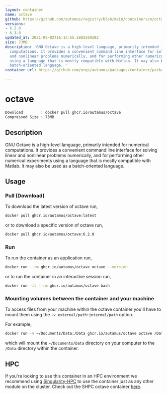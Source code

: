 ```yaml
---
layout: container
name: octave
github: https://github.com/autamus/registry/blob/main/containers/o/octave/spack.yaml
versions:
- 6.2.0
- 6.3.0
updated_at: 2021-09-02T16:13:55.188256928Z
size: 73MB
description: 'GNU Octave is a high-level language, primarily intended for numerical
  computations. It provides a convenient command line interface for solving linear
  and nonlinear problems numerically, and for performing other numerical experiments
  using a language that is mostly compatible with Matlab. It may also be used as a
  batch-oriented language. '
container_url: https://github.com/orgs/autamus/packages/container/package/octave

---
```

# octave
```bash 
Download        : docker pull ghcr.io/autamus/octave
Compressed Size : 73MB
```

## Description
GNU Octave is a high-level language, primarily intended for numerical computations. It provides a convenient command line interface for solving linear and nonlinear problems numerically, and for performing other numerical experiments using a language that is mostly compatible with Matlab. It may also be used as a batch-oriented language. 

## Usage
### Pull (Download)
To download the latest version of octave run,

```bash
docker pull ghcr.io/autamus/octave:latest
```

or to download a specific version of octave run,

```bash
docker pull ghcr.io/autamus/octave:6.2.0
```
### Run
To run the container as an application run,
```bash
docker run --rm ghcr.io/autamus/octave octave --version
```

or to run the container in an interactive session run,
```bash
docker run -it --rm ghcr.io/autamus/octave bash
```

### Mounting volumes between the container and your machine
To access files from your machine within the octave container you'll have to mount them using the `-v external/path:internal/path` option.

For example,
```bash
docker run -v ~/Documents/Data:/Data ghcr.io/autamus/octave octave /Data/myData.csv
```
which will mount the `~/Documents/Data` directory on your computer to the `/Data` directory within the container.

## HPC
If you're looking to use this container in an HPC environment we recommend using [Singularity-HPC](https://singularity-hpc.readthedocs.io) to use the container just as any other module on the cluster. Check out the SHPC octave container [here](https://singularityhub.github.io/singularity-hpc/r/ghcr.io-autamus-octave/).